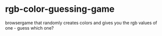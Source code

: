 # rgb-color-guessing-game
browsergame that randomly creates colors and gives you the rgb values of one - guess which one?

